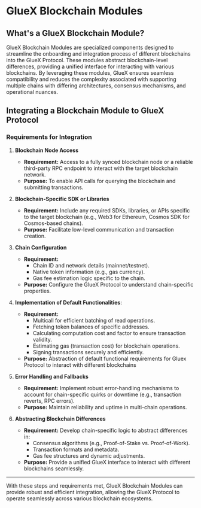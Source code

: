 # GlueX Blockchain Modules  

## What's a GlueX Blockchain Module?  
GlueX Blockchain Modules are specialized components designed to streamline the onboarding and integration process of different blockchains into the GlueX Protocol. These modules abstract blockchain-level differences, providing a unified interface for interacting with various blockchains. By leveraging these modules, GlueX ensures seamless compatibility and reduces the complexity associated with supporting multiple chains with differing architectures, consensus mechanisms, and operational nuances.  

## Integrating a Blockchain Module to GlueX Protocol  

### Requirements for Integration  

1. **Blockchain Node Access**  
   - **Requirement:** Access to a fully synced blockchain node or a reliable third-party RPC endpoint to interact with the target blockchain network.  
   - **Purpose:** To enable API calls for querying the blockchain and submitting transactions.  

2. **Blockchain-Specific SDK or Libraries**  
   - **Requirement:** Include any required SDKs, libraries, or APIs specific to the target blockchain (e.g., Web3 for Ethereum, Cosmos SDK for Cosmos-based chains).  
   - **Purpose:** Facilitate low-level communication and transaction creation.  

3. **Chain Configuration**  
   - **Requirement:**  
     - Chain ID and network details (mainnet/testnet).  
     - Native token information (e.g., gas currency).  
     - Gas fee estimation logic specific to the chain.  
   - **Purpose:** Configure the GlueX Protocol to understand chain-specific properties.  


4. **Implementation of Default Functionalities**:  
    - **Requirement:**
      - Multicall for efficient batching of read operations.  
      - Fetching token balances of specific addresses.  
      - Calculating computation cost and factor to ensure transaction validity.  
      - Estimating gas (transaction cost) for blockchain operations.  
      - Signing transactions securely and efficiently.
   - **Purpose:** Abstraction of default functional requirements for Gluex Protocol to interact with different blockchains  

5. **Error Handling and Fallbacks**  
   - **Requirement:** Implement robust error-handling mechanisms to account for chain-specific quirks or downtime (e.g., transaction reverts, RPC errors).  
   - **Purpose:** Maintain reliability and uptime in multi-chain operations.  
 

6. **Abstracting Blockchain Differences**  
   - **Requirement:** Develop chain-specific logic to abstract differences in:  
     - Consensus algorithms (e.g., Proof-of-Stake vs. Proof-of-Work).  
     - Transaction formats and metadata.  
     - Gas fee structures and dynamic adjustments.  
   - **Purpose:** Provide a unified GlueX interface to interact with different blockchains seamlessly.  


---

With these steps and requirements met, GlueX Blockchain Modules can provide robust and efficient integration, allowing the GlueX Protocol to operate seamlessly across various blockchain ecosystems.  


